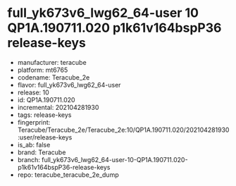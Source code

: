 # full_yk673v6_lwg62_64-user 10 QP1A.190711.020 p1k61v164bspP36 release-keys
- manufacturer: teracube
- platform: mt6765
- codename: Teracube_2e
- flavor: full_yk673v6_lwg62_64-user
- release: 10
- id: QP1A.190711.020
- incremental: 202104281930
- tags: release-keys
- fingerprint: Teracube/Teracube_2e/Teracube_2e:10/QP1A.190711.020/202104281930:user/release-keys
- is_ab: false
- brand: Teracube
- branch: full_yk673v6_lwg62_64-user-10-QP1A.190711.020-p1k61v164bspP36-release-keys
- repo: teracube_teracube_2e_dump
